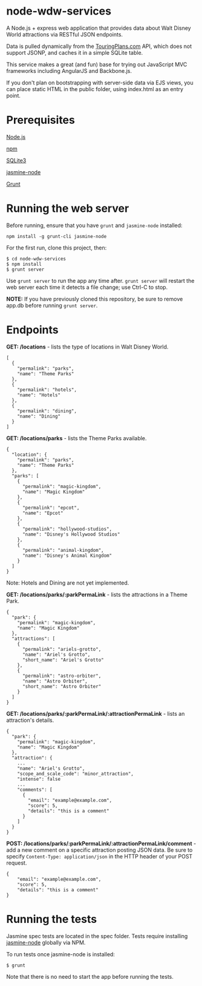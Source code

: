 # node-wdw-services

A Node.js + express web application that provides data about Walt Disney World attractions via RESTful JSON endpoints.

Data is pulled dynamically from the [TouringPlans.com](http://www.touringplans.com) API, which does not support JSONP, and caches it in a simple SQLite table.

This service makes a great (and fun) base for trying out JavaScript MVC frameworks including AngularJS and Backbone.js.

If you don't plan on bootstrapping with server-side data via EJS views, you can place static HTML in the public folder, using index.html as an entry point.

# Prerequisites

[Node.js](http://nodejs.org)

[npm](https://npmjs.org)

[SQLite3](http://www.sqlite.org)

[jasmine-node](https://github.com/mhevery/jasmine-node)

[Grunt](http://gruntjs.com)

# Running the web server

Before running, ensure that you have `grunt` and `jasmine-node` installed:

    npm install -g grunt-cli jasmine-node

For the first run, clone this project, then:

	$ cd node-wdw-services
	$ npm install
	$ grunt server
	
Use `grunt server` to run the app any time after. `grunt server` will restart the web server each time it detects a file change; use Ctrl-C to stop.

**NOTE:** If you have previously cloned this repository, be sure to remove app.db before running `grunt server`.

# Endpoints

**GET: /locations** - lists the type of locations in Walt Disney World.

	[
	  {
	    "permalink": "parks",
	    "name": "Theme Parks"
	  },
	  {
	    "permalink": "hotels",
	    "name": "Hotels"
	  },
	  {
	    "permalink": "dining",
	    "name": "Dining"
	  }
	]
	
**GET: /locations/parks** - lists the Theme Parks available.

	{
	  "location": {
	    "permalink": "parks",
	    "name": "Theme Parks"
	  },
	  "parks": [
	    {
	      "permalink": "magic-kingdom",
	      "name": "Magic Kingdom"
	    },
	    {
	      "permalink": "epcot",
	      "name": "Epcot"
	    },
	    {
	      "permalink": "hollywood-studios",
	      "name": "Disney's Hollywood Studios"
	    },
	    {
	      "permalink": "animal-kingdom",
	      "name": "Disney's Animal Kingdom"
	    }
	  ]
	}
	
Note: Hotels and Dining are not yet implemented.
	
**GET: /locations/parks/:parkPermaLink** - lists the attractions in a Theme Park.

	{
	  "park": {
	    "permalink": "magic-kingdom",
	    "name": "Magic Kingdom"
	  },
	  "attractions": [
	    {
	      "permalink": "ariels-grotto",
	      "name": "Ariel's Grotto",
	      "short_name": "Ariel's Grotto"
	    },
	    {
	      "permalink": "astro-orbiter",
	      "name": "Astro Orbiter",
	      "short_name": "Astro Orbiter"
	    }
	  ]
	}
	
**GET: /locations/parks/:parkPermaLink/:attractionPermaLink** - lists an attraction's details.

	{
	  "park": {
	    "permalink": "magic-kingdom",
	    "name": "Magic Kingdom"
	  },
	  "attraction": {
		...
	    "name": "Ariel's Grotto",
	    "scope_and_scale_code": "minor_attraction",
	    "intense": false
		...
        "comments": [
          {
            "email": "example@example.com",
            "score": 5,
            "details": "this is a comment"
          }
        ]
	  }
	}

**POST: /locations/parks/:parkPermaLink/:attractionPermaLink/comment** - add a new comment on a specific attraction posting JSON data.
Be sure to specify `Content-Type: application/json` in the HTTP header of your POST request.

	{
        "email": "example@example.com",
        "score": 5,
        "details": "this is a comment"
	}

# Running the tests

Jasmine spec tests are located in the spec folder. Tests require installing [jasmine-node](https://github.com/mhevery/jasmine-node) globally via NPM.

To run tests once jasmine-node is installed:

    $ grunt

Note that there is no need to start the app before running the tests.